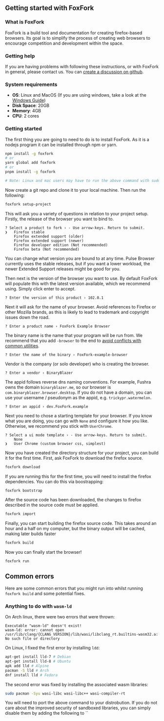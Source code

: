 ## Getting started with FoxFork

### What is FoxFork

FoxFork is a build tool and documentation for creating firefox-based browsers. Its goal is to simplify the process of creating web browsers to encourage competition and development within the space.

### Getting help

If you are having problems with following these instructions, or with FoxFork in general, please contact us. You can [create a discussion on github](https://github.com/binary-blazer/foxfork/discussions/new).

### System requirements

- **OS**: Linux and MacOS (If you are using windows, take a look at the [Windows Guide](../windows/))
- **Disk Space**: 20GB
- **Memory**: 4GB
- **CPU**: 2 cores

### Getting started

The first thing you are going to need to do is to install FoxFork. As it is a nodejs program it can be installed through npm or yarn.

```sh
npm install -g foxfork
# or
yarn global add foxfork
# or
pnpm install -g foxfork

# Note: Linux and mac users may have to run the above command with sudo
```

Now create a git repo and clone it to your local machine. Then run the following:

```sh
foxfork setup-project
```

This will ask you a variety of questions in relation to your project setup. Firstly, the release of the browser you want to bind to.

```
? Select a product to fork › - Use arrow-keys. Return to submit.
❯   Firefox stable
    Firefox extended support (older)
    Firefox extended support (newer)
    Firefox developer edition (Not recommended)
    Firefox beta (Not recommended)
```

You can change what version you are bound to at any time. Pulse Browser currently uses the stable releases, but if you want a lower workload, the newer Extended Support releases might be good for you.

Then next is the version of the browser you want to use. By default FoxFork will populate this with the latest version available, which we recommend using. Simply click enter to accept.

```
? Enter the version of this product › 102.0.1
```

Next it will ask for the name of your browser. Avoid references to Firefox or other Mozilla brands, as this is likely to lead to trademark and copyright issues down the road.

```
? Enter a product name › FoxFork Example Browser
```

The binary name is the name that your program will be run from. We recommend that you add `-browser` to the end to [avoid conflicts with common utilities](https://github.com/dothq/browser/issues/604).

```
? Enter the name of the binary › FoxFork-example-browser
```

Vendor is the company (or solo developer) who is creating the browser.

```
? Enter a vendor › BinaryBlazer
```

The appid follows reverse dns naming conventions. For example, Fushra owns the domain `binaryblazer.me`, so our browser is `com.binaryblazer.browser.desktop`. If you do not have a domain, you can use your username / pseudonym as the appid, e.g. `trickypr.watermelon`.

```
? Enter an appid › dev.FoxFork.example
```

Next you need to chose a starting template for your browser. If you know what you are doing, you can go with `None` and configure it how you like. Otherwise, we recommend you stick with `UserChrome`.

```
? Select a ui mode template › - Use arrow-keys. Return to submit.
    None
❯   User Chrome (custom browser css, simplest)
```

Now you have created the directory structure for your project, you can build it for the first time. First, ask FoxFork to download the firefox source.

```sh
foxfork download
```

If you are running this for the first time, you will need to install the firefox dependencies. You can do this via boostrapping:

```sh
foxfork bootstrap
```

After the source code has been downloaded, the changes to firefox described in the source code must be applied.

```sh
foxfork import
```

Finally, you can start building the firefox source code. This takes around an hour and a half on my computer, but the binary output will be cached, making later builds faster

```sh
foxfork build
```

Now you can finally start the browser!

```sh
foxfork run
```

## Common errors

Here are some common errors that you might run into whilst running `foxfork build` and some potential fixes.

### Anything to do with `wasm-ld`

On Arch linux, there were two errors that were thrown:

```
Executable "wasm-ld" doesn't exist!
wasm-ld: error: cannot open /usr/lib/clang/{CLANG_VERSION}/lib/wasi/libclang_rt.builtins-wasm32.a: No such file or directory
```

On Linux, I fixed the first error by installing `ldd`:

```sh
apt-get install lld-7 # Debian
apt-get install lld-8 # Ubuntu
apk add lld # Alpine
pacman -S lld # Arch
dnf install lld # Fedora
```

The second error was fixed by installing the associated wasm libraries:

```sh
sudo pacman -Syu wasi-libc wasi-libc++ wasi-compiler-rt
```

You will need to port the above command to your distrobution. If you do not care about the improved security of sandboxed libraries, you can simply disable them by adding the following to ``
